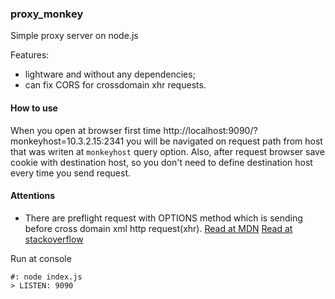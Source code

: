 ### proxy_monkey
Simple proxy server on node.js

Features:
- lightware and without any dependencies;
- can fix CORS for crossdomain xhr requests.

#### How to use
When you open at browser first time http://localhost:9090/?monkeyhost=10.3.2.15:2341  you will be navigated on request path from host that was writen at `monkeyhost` query option.
Also, after request browser save cookie with destination host, so you don't need to  define destination host every time you send request.

#### Attentions
- There are preflight request with OPTIONS method which is sending before cross domain xml http request(xhr). [Read at MDN](https://developer.mozilla.org/en-US/docs/Web/HTTP/Access_control_CORS#Preflighted_requests) [Read at stackoverflow](http://stackoverflow.com/questions/1256593/why-am-i-getting-an-options-request-instead-of-a-get-request#answer-13030629)

Run at console
```
#: node index.js
> LISTEN: 9090
```